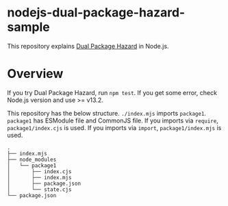 # nodejs-dual-package-hazard-sample

This repository explains [Dual Package Hazard](https://nodejs.org/api/esm.html#esm_dual_package_hazard) in Node.js.

# Overview
If you try Dual Package Hazard, run `npm test`.
If you get some error, check Node.js version and use >= v13.2.

This repository has the below structure.
`./index.mjs` imports `package1`.
`package1` has ESModule file and CommonJS file.
If you imports via `require`, `package1/index.cjs` is used.
If you imports via `import`, `package1/index.mjs` is used.

```
.
├── index.mjs
├── node_modules
│   └── package1
│       ├── index.cjs
│       ├── index.mjs
│       ├── package.json
│       └── state.cjs
└── package.json
```

